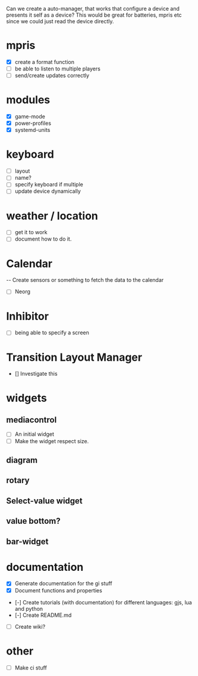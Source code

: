 Can we create a auto-manager, that works that configure a device and presents it self
as a device? This would be great for batteries, mpris etc since we could just read the device directly.

# mpris
- [x] create a format function
- [ ] be able to listen to multiple players
- [ ] send/create updates correctly

# modules 
- [x] game-mode
- [x] power-profiles
- [x] systemd-units

# keyboard
- [ ] layout
- [ ] name?
- [ ] specify keyboard if multiple
- [ ] update device dynamically

# weather / location
- [ ] get it to work
- [ ] document how to do it.

# Calendar
-- Create sensors or something to fetch the data to the calendar
- [ ] Neorg

# Inhibitor
- [ ] being able to specify a screen

# Transition Layout Manager

- [] Investigate this

# widgets
## mediacontrol
- [ ] An initial widget
- [ ] Make the widget respect size.

## diagram

## rotary

## Select-value widget

## value bottom?

## bar-widget

# documentation
- [x] Generate documentation for the gi stuff
- [x] Document functions and properties
- [-] Create tutorials (with documentation) for different languages: gjs, lua and python
- [-] Create README.md
- [ ] Create wiki?

# other
- [ ] Make ci stuff
